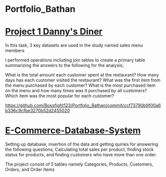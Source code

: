 # Portfolio_Bathan


# [Project 1 Danny's Diner](https://github.com/Bossfight123/Database-1/branches) 
In this task, 3 key datasets are used in the study named sales menu members

I performed operations including join tables to create a primary table summarizing the answers to the following for the analysis;

What is the total amount each customer spent at the restaurant? How many days has each customer visited the restaurant? What was the first item from the menu purchased by each customer? What is the most purchased item on the menu and how many times was it purchased by all customers? Which item was the most popular for each customer?

https://github.com/Bossfight123/Portfolio_Bathan/commit/ccf73790b9f00a6b336c9cfbe3270b52d2455020

# [E-Commerce-Database-System](https://github.com/Bossfight123/E-Commerce-Database-System)

Setting up database, insertion of the data and getting quiries for answering the following questions; Calculating total sales per product, finding stock status for products, and finding customers who have more than one order.

The project consist of 5 tables namely Categories, Products, Customers, Orders, and Order Items
